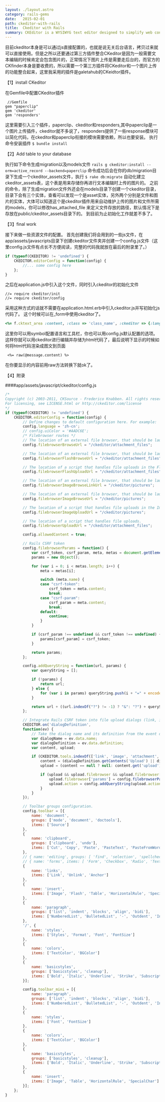 ```yaml
---
layout: ./layout.astro
category: rails-gems
date:   2015-02-01
path: ckeditor-with-rails
title:  Ckeditor with Rails
summary: CKEditor is a WYSIWYG text editor designed to simplify web content creation. It brings common word processing features directly to your web pages. 
---
```

目前ckeditor本身是可以通过js直接配置的，也就是说无关后台语言，拷贝过来就可以直接使用。但是之所以还要通过第三方插件整合CKeditor是因为一般需要文本编辑的时候肯定会包含图片的，正常情况下图片上传是需要走后台的，而官方的CKfinder本身是要收费的，所以需要一个第三方插件将CKeditor和一个图片上传的功能整合起来，这里我采用的插件是galetahub的CKeidtor插件。

【1】install CKeditor

在Gemfile中配置CKeditor插件

	 //Gemfile
	gem "paperclip"
	gem 'ckeditor'
	gem 'responders'
这里需要引入三个插件，paperclip、ckeditor和responders,其中paperclip是一个图片上传插件，ckeditor就不多说了，responders提供了一些response模块可以简化代码，在ckeditor和paperclip衔接的模块需要依赖，所以也要安装。
执行命令安装插件
`$ bundle install`

【2】Add table to your database

执行如下命令生成migration以及models文件
`rails g ckeditor:install --orm=active_record --backend=paperclip`
命令成功后会在你的db/migration目录下生成一个ckeditor_assets文件，执行
`$ rake db:migrate`
		自动化建立ckeditor_assets表，这个表是用来存储你再进行文本编辑时上传的图片的。
		之前的命令，除了生成migration文件外还会在models目录下创建一个ckeditor目录，目录下会有三个实体，查看可以发现一个是asset实体，另外两个分别是文件和图片的实体，大体可以知道这个是ckeditor插件用来自动维护上传的图片和文件所需的models，你可以修改has_attached_file 来定义文件存放的路径，默认情况下是存放在public/ckeditor_assets目录下的。
到目前为止初始化工作就差不多了。

【3】final work

接下来做一些资源文件的配置。
首先创建我们将会用到的一些js文件，在app/assets/javascripts目录下创建ckeditor文件夹并创建一个config.js文件（这里config.js文件有点长不方便阅读，完整的代码我就放在最后的附录里了。）

```javascript
if (typeof(CKEDITOR) != 'undefined') {
    CKEDITOR.editorConfig = function(config) { 
		//... some config here
	};
}
```

之后在application.js中引入这个文件，同时引入ckeditor的初始化文件
```
//= require ckeditor/init
//= require ckeditor/config
```
采用这种方式的话就不需要在application.html.erb中引入ckeditor.js并写初始化js代码了。
这个时候可以在_form中使用ckeditor了。

```ruby
<%= f.cktext_area :content, :class => 'class_name', :ckeditor => {:language => 'zh-cn', :toolbar => 'Full' } 
```
这里你可以用symbol配置语言和工具栏，你也可以用config.js默认配置的选项。
这样你就可以用ckeditor进行编辑并存储为html代码了，最后说明下显示的时候如何将html代码渲染成图文到页面
```rails
 <%= raw(@message.content) %>
```
在你要显示的内容前用raw方法转换下就ok了。

【4】附录

####app/assets/javascript/ckeditor/config.js

```javascript
/*
Copyright (c) 2003-2011, CKSource - Frederico Knabben. All rights reserved.
For licensing, see LICENSE.html or http://ckeditor.com/license
*/
if (typeof(CKEDITOR) != 'undefined') {
    CKEDITOR.editorConfig = function(config) {
        // Define changes to default configuration here. For example:
        config.language = 'zh-cn';
        // config.uiColor = '#AADC6E';
        /* Filebrowser routes */
        // The location of an external file browser, that should be launched when "Browse Server" button is pressed.
        config.filebrowserBrowseUrl = "/ckeditor/attachment_files";

        // The location of an external file browser, that should be launched when "Browse Server" button is pressed in the Flash dialog.
        config.filebrowserFlashBrowseUrl = "/ckeditor/attachment_files";

        // The location of a script that handles file uploads in the Flash dialog.
        config.filebrowserFlashUploadUrl = "/ckeditor/attachment_files";

        // The location of an external file browser, that should be launched when "Browse Server" button is pressed in the Link tab of Image dialog.
        config.filebrowserImageBrowseLinkUrl = "/ckeditor/pictures";

        // The location of an external file browser, that should be launched when "Browse Server" button is pressed in the Image dialog.
        config.filebrowserImageBrowseUrl = "/ckeditor/pictures";

        // The location of a script that handles file uploads in the Image dialog.
        config.filebrowserImageUploadUrl = "/ckeditor/pictures";

        // The location of a script that handles file uploads.
        config.filebrowserUploadUrl = "/ckeditor/attachment_files";

        config.allowedContent = true;

        // Rails CSRF token
        config.filebrowserParams = function() {
            var csrf_token, csrf_param, meta, metas = document.getElementsByTagName('meta'),
            params = new Object();

            for (var i = 0; i < metas.length; i++) {
                meta = metas[i];

                switch (meta.name) {
                case "csrf-token":
                    csrf_token = meta.content;
                    break;
                case "csrf-param":
                    csrf_param = meta.content;
                    break;
                default:
                    continue;
                }
            }

            if (csrf_param !== undefined && csrf_token !== undefined) {
                params[csrf_param] = csrf_token;
            }

            return params;
        };

        config.addQueryString = function(url, params) {
            var queryString = [];

            if (!params) {
                return url;
            } else {
                for (var i in params) queryString.push(i + "=" + encodeURIComponent(params[i]));
            }

            return url + ((url.indexOf("?") != -1) ? "&": "?") + queryString.join("&");
        };

        // Integrate Rails CSRF token into file upload dialogs (link, image, attachment and flash)
        CKEDITOR.on('dialogDefinition',
        function(ev) {
            // Take the dialog name and its definition from the event data.
            var dialogName = ev.data.name;
            var dialogDefinition = ev.data.definition;
            var content, upload;

            if (CKEDITOR.tools.indexOf(['link', 'image', 'attachment', 'flash'], dialogName) > -1) {
                content = (dialogDefinition.getContents('Upload') || dialogDefinition.getContents('upload'));
                upload = (content == null ? null: content.get('upload'));

                if (upload && upload.filebrowser && upload.filebrowser['params'] === undefined) {
                    upload.filebrowser['params'] = config.filebrowserParams();
                    upload.action = config.addQueryString(upload.action, upload.filebrowser['params']);
                }
            }
        });

        // Toolbar groups configuration.
        config.toolbar = [{
            name: 'document',
            groups: ['mode', 'document', 'doctools'],
            items: ['Source']
        },
        {
            name: 'clipboard',
            groups: ['clipboard', 'undo'],
            items: ['Cut', 'Copy', 'Paste', 'PasteText', 'PasteFromWord', '-', 'Undo', 'Redo']
        },
        // { name: 'editing', groups: [ 'find', 'selection', 'spellchecker' ], items: [ 'Find', 'Replace', '-', 'SelectAll', '-', 'Scayt' ] },
        // { name: 'forms', items: [ 'Form', 'Checkbox', 'Radio', 'TextField', 'Textarea', 'Select', 'Button', 'ImageButton', 'HiddenField' ] },
        {
            name: 'links',
            items: ['Link', 'Unlink', 'Anchor']
        },
        {
            name: 'insert',
            items: ['Image', 'Flash', 'Table', 'HorizontalRule', 'SpecialChar']
        },
        {
            name: 'paragraph',
            groups: ['list', 'indent', 'blocks', 'align', 'bidi'],
            items: ['NumberedList', 'BulletedList', '-', 'Outdent', 'Indent', '-', 'Blockquote', 'CreateDiv', '-', 'JustifyLeft', 'JustifyCenter', 'JustifyRight', 'JustifyBlock']
        },
        '/', {
            name: 'styles',
            items: ['Styles', 'Format', 'Font', 'FontSize']
        },
        {
            name: 'colors',
            items: ['TextColor', 'BGColor']
        },
        {
            name: 'basicstyles',
            groups: ['basicstyles', 'cleanup'],
            items: ['Bold', 'Italic', 'Underline', 'Strike', 'Subscript', 'Superscript', '-', 'RemoveFormat']
        }];

        config.toolbar_mini = [{
            name: 'paragraph',
            groups: ['list', 'indent', 'blocks', 'align', 'bidi'],
            items: ['NumberedList', 'BulletedList', '-', 'Outdent', 'Indent', '-', 'Blockquote', 'CreateDiv', '-', 'JustifyLeft', 'JustifyCenter', 'JustifyRight', 'JustifyBlock']
        },
        {
            name: 'styles',
            items: ['Font', 'FontSize']
        },
        {
            name: 'colors',
            items: ['TextColor', 'BGColor']
        },
        {
            name: 'basicstyles',
            groups: ['basicstyles', 'cleanup'],
            items: ['Bold', 'Italic', 'Underline', 'Strike', 'Subscript', 'Superscript', '-', 'RemoveFormat']
        },
        {
            name: 'insert',
            items: ['Image', 'Table', 'HorizontalRule', 'SpecialChar']
        }];
    };
}
```